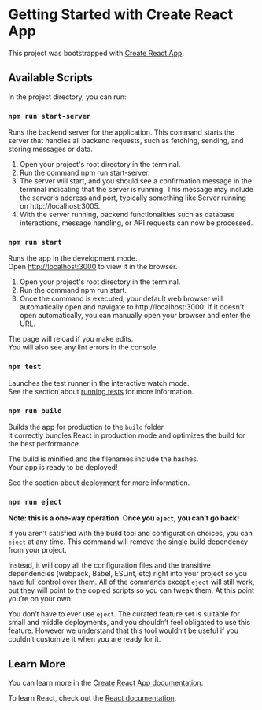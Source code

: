 # Getting Started with Create React App

This project was bootstrapped with [Create React App](https://github.com/facebook/create-react-app).

## Available Scripts

In the project directory, you can run:
### `npm run start-server`
Runs the backend server for the application. This command starts the server that handles all backend requests, such as fetching, sending, and storing messages or data.

1. Open your project's root directory in the terminal.
2. Run the command npm run start-server.
3. The server will start, and you should see a confirmation message in the terminal indicating that the server is running. This message may include the server's address and port, typically something like Server running on http://localhost:3005.
4. With the server running, backend functionalities such as database interactions, message handling, or API requests can now be processed.

### `npm run start`

Runs the app in the development mode.\
Open [http://localhost:3000](http://localhost:3000) to view it in the browser.

1. Open your project's root directory in the terminal.
2. Run the command npm run start.
3. Once the command is executed, your default web browser will automatically open and navigate to http://localhost:3000. If it doesn't open automatically, you can manually open your browser and enter the URL.

The page will reload if you make edits.\
You will also see any lint errors in the console.

### `npm test`

Launches the test runner in the interactive watch mode.\
See the section about [running tests](https://facebook.github.io/create-react-app/docs/running-tests) for more information.

### `npm run build`

Builds the app for production to the `build` folder.\
It correctly bundles React in production mode and optimizes the build for the best performance.

The build is minified and the filenames include the hashes.\
Your app is ready to be deployed!

See the section about [deployment](https://facebook.github.io/create-react-app/docs/deployment) for more information.

### `npm run eject`

**Note: this is a one-way operation. Once you `eject`, you can’t go back!**

If you aren’t satisfied with the build tool and configuration choices, you can `eject` at any time. This command will remove the single build dependency from your project.

Instead, it will copy all the configuration files and the transitive dependencies (webpack, Babel, ESLint, etc) right into your project so you have full control over them. All of the commands except `eject` will still work, but they will point to the copied scripts so you can tweak them. At this point you’re on your own.

You don’t have to ever use `eject`. The curated feature set is suitable for small and middle deployments, and you shouldn’t feel obligated to use this feature. However we understand that this tool wouldn’t be useful if you couldn’t customize it when you are ready for it.

## Learn More

You can learn more in the [Create React App documentation](https://facebook.github.io/create-react-app/docs/getting-started).

To learn React, check out the [React documentation](https://reactjs.org/).
